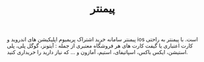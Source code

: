 ﻿---
layout: post
title: پیمنتر
name_en: paymenter-store
company_slug: paymenter-store
logo: 
cover: 
company_count:
founded:
location: ""
total_review: 
total_interview: 
salary_avg: 
salary_min: 
salary_max: 
rate: 
view_count: 
industry: مالی و اعتباری
city: ساری, مازندران
size_en: S
size: 11-50 نفر
site: http://paymenter.store/
---

پیمنتر سامانه خرید اشتراک پریمیوم اپلیکیشن های اندروید و ios است. با پیمنتر به راحتی کارت اعتباری یا گیفت کارت های هر فروشگاه معتبری از جمله : آیتونز، گوگل پلی، پلی استیشن، ایکس باکس، اسپاتیفای، استیم، آمازون و … که نیاز دارید را خریداری کنید.

